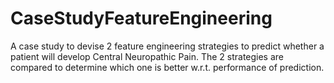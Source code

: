 # CaseStudyFeatureEngineering
A case study to devise 2 feature engineering strategies to predict whether a patient will develop Central Neuropathic Pain. The 2 strategies are compared to determine which one is better w.r.t. performance of prediction.
